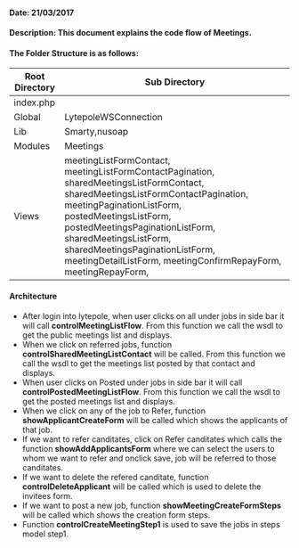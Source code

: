#### Date: 21/03/2017

#### Description: This document explains the code flow of Meetings.

#### The Folder Structure is as follows:

 Root Directory | Sub Directory 
------------ | -------------
index.php | 
Global | LytepoleWSConnection
Lib | Smarty,nusoap
Modules | Meetings
Views | meetingListFormContact, meetingListFormContactPagination, sharedMeetingsListFormContact, sharedMeetingsListFormContactPagination, meetingPaginationListForm, postedMeetingsListForm, postedMeetingsPaginationListForm, sharedMeetingsListForm, sharedMeetingsPaginationListForm, meetingDetailListForm, meetingConfirmRepayForm, meetingRepayForm, 

#### Architecture

- After login into lytepole, when user clicks on all under jobs in side bar it will call **controlMeetingListFlow**. From this function we call the wsdl to get the public meetings list and displays.
- When we click on referred jobs, function **controlSharedMeetingListContact** will be called. From this function we call the wsdl to get the meetings list posted by that contact and displays.
- When user clicks on Posted under jobs in side bar it will call **controlPostedMeetingListFlow**. From this function we call the wsdl to get the posted meetings list and displays.
- When we click on any of the job to Refer, function **showApplicantCreateForm** will be called which shows the applicants of that job.
- If we want to refer canditates, click on Refer canditates which calls the function **showAddApplicantsForm** where we can select the users to whom we want to refer and onclick save, job will be referred to those canditates.
- If we want to delete the refered canditate, function **controlDeleteApplicant** will be called which is used to delete the invitees form.
- If we want to post a new job, function **showMeetingCreateFormSteps** will be called which shows the creation form steps.
- Function **controlCreateMeetingStep1** is used to save the jobs in steps model step1.


